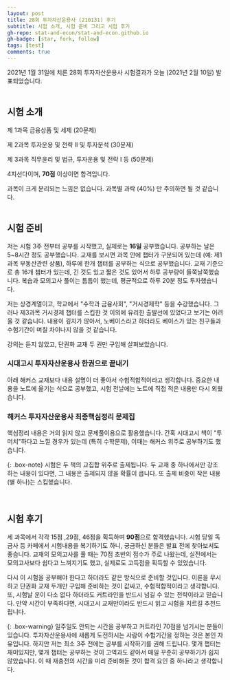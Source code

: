 ```yaml
---
layout: post
title: 28회 투자자산운용사 (210131) 후기
subtitle: 시험 소개, 시험 준비 그리고 시험 후기
gh-repo: stat-and-econ/stat-and-econ.github.io
gh-badge: [star, fork, follow]
tags: [test]
comments: true
---
```


2021년 1월 31일에 치른 28회 투자자산운용사 시험결과가 오늘 (2021년 2월 10일) 발표되었습니다. <br />
<br />

## 시험 소개

제 1과목 금융상품 및 세제 (20문제)

제 2과목 투자운용 및 전략 II 및 투자분석 (30문제)

제 3과목 직무윤리 및 법규, 투자운용 및 전략 I 등 (50문제)

4지선다이며, **70점** 이상이면 합격입니다.

과목이 크게 분리되는 느낌은 없습니다. 과목별 과락 (40%) 만 주의하면 될 것 같습니다. <br />
<br />

## 시험 준비

저는 시험 3주 전부터 공부를 시작했고, 실제로는 **16일** 공부했습니다. 공부하는 날은 5~8시간 정도 공부했습니다. 교재를 보시면 과목 안에 챕터가 구분되어 있는데 (예: 제1과목 부동산관련 상품), 하루에 한개 챕터를 공부하는 식으로 공부했습니다. 교재 기준으로 총 16개 챕터가 있는데, 긴 것도 있고 짧은 것도 있어서 하루 공부량이 들쭉날쭉했습니다. 복습과 모의고사 풀이는 틈틈이 했는데, 평균적으로 하루 20분 정도 투자했습니다.

저는 상경계열이고, 학교에서 "수학과 금융사회", "거시경제학" 등을 수강했습니다. 그러나 제3과목 거시경제 챕터를 스킵한 것 이외에 유리한 출발선에 있었다고 보기는 어려울 것 같습니다. 내용이 깊지가 않아서, 노베이스라고 하더라도 베이스가 있는 친구들과 수험기간이 며칠 차이나지 않을 것 같습니다.

강의는 듣지 않았고, 단권화 교재 두 권만 구입해 살펴보았습니다.

### 시대고시 투자자산운용사 한권으로 끝내기
아래 해커스 교재보다 내용 설명이 더 좋아서 수험적합적이라고 생각합니다. 중요한 내용을 노트에 옮기는 식으로 공부했고, 시험 전날에는 노트에 직접 적은 내용만 다시 외웠습니다.

### 해커스 투자자산운용사 최종핵심정리 문제집
핵심정리 내용은 거의 읽지 않고 문제풀이용으로 활용했습니다. 간혹 시대고시 책이 "투머치"하다고 느낄 경우가 있는데 (특히 수학문제), 이때는 해커스 위주로 공부하기도 했습니다.

{: .box-note}
시험은 두 책의 교집합 위주로 출제됩니다. 두 교재 중 하나에서만 강조하는 내용이 있다면, 그 내용은 출제되지 않을 확률이 큽니다. 또 출제 비중이 작은 내용(별 하나)는 스킵했습니다.

<br />

## 시험 후기

세 과목에서 각각 15점 ,29점, 46점을 획득하며 **90점**으로 합격했습니다. 시험 당일 독금사 등 카페에서 시험내용을 복기하기도 하니, 궁금하신 분들은 발표 전에 찾아보셔도 좋습니다. 교재의 모의고사를 풀 때는 70점 초반의 점수가 주로 나왔는데, 실전에서는 모의고사보다 쉽다고 느껴지기도 했고, 실제로도 고득점을 획득할 수 있었습니다.

다시 이 시험을 공부해야 한다고 하더라도 같은 방식으로 준비할 것입니다. 이론을 무시하고 단권화 교재 두개만 구입해 준비하는 것이 값싸고, 수험적합적이라고 생각합니다. 또, 시험날 운이 다소 없다 하더라도 커트라인을 반드시 넘길 수 있는 전략이라고 믿습니다. 만약 시간이 부족하다면, 시대고시 교재만이라도 반드시 읽고 시험을 치르길 추천드립니다.

{: .box-warning}
일주일도 안되는 시간을 공부하고 커트라인 70점을 넘기시는 분들이 있습니다. 투자자산운용사에 새롭게 도전하시는 사람이 수험기간을 정하는 것은 본인 자유입니다. 하지만 저는 최소 3주 전에는 공부를 시작하기를 권해 드립니다. 몇개 챕터는 재미있지만, 몇개 챕터는 공부하는 것이 고역과도 같아서 매일 꾸준히 공부하기가 쉽지 않았습니다. 이 때 재충전의 시간을 미리 준비해둔 것이 합격 요인 중 하나라고 생각합니다.


